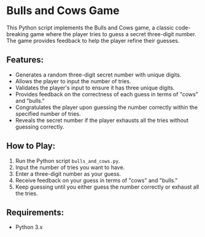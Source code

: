 # Bulls and Cows Game

This Python script implements the Bulls and Cows game, a classic code-breaking game where the player tries to guess a secret three-digit number. The game provides feedback to help the player refine their guesses.

## Features:

- Generates a random three-digit secret number with unique digits.
- Allows the player to input the number of tries.
- Validates the player's input to ensure it has three unique digits.
- Provides feedback on the correctness of each guess in terms of "cows" and "bulls."
- Congratulates the player upon guessing the number correctly within the specified number of tries.
- Reveals the secret number if the player exhausts all the tries without guessing correctly.

## How to Play:

1. Run the Python script `bulls_and_cows.py`.
2. Input the number of tries you want to have.
3. Enter a three-digit number as your guess.
4. Receive feedback on your guess in terms of "cows" and "bulls."
5. Keep guessing until you either guess the number correctly or exhaust all the tries.

## Requirements:

- Python 3.x
